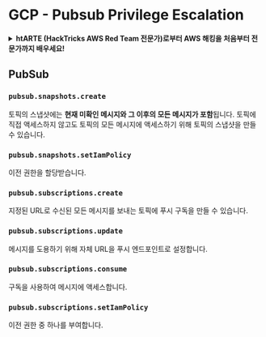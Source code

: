 # GCP - Pubsub Privilege Escalation

<details>

<summary><strong>htARTE (HackTricks AWS Red Team 전문가)로부터 AWS 해킹을 처음부터 전문가까지 배우세요!</strong></summary>

다른 방법으로 HackTricks를 지원하는 방법:

- **회사가 HackTricks에 광고되길 원하거나 HackTricks를 PDF로 다운로드하고 싶다면** [**SUBSCRIPTION PLANS**](https://github.com/sponsors/carlospolop)를 확인하세요!
- [**공식 PEASS & HackTricks 스왜그**](https://peass.creator-spring.com)를 구매하세요
- [**The PEASS Family**](https://opensea.io/collection/the-peass-family)를 발견하세요, 당사의 독점 [**NFTs**](https://opensea.io/collection/the-peass-family) 컬렉션
- 💬 [**Discord 그룹**](https://discord.gg/hRep4RUj7f) 또는 [**텔레그램 그룹**](https://t.me/peass)에 **가입**하거나 **트위터** 🐦 [**@hacktricks\_live**](https://twitter.com/hacktricks\_live)를 **팔로우**하세요.
- **HackTricks** 및 **HackTricks Cloud** github 저장소에 PR을 제출하여 **해킹 요령을 공유**하세요.

</details>

## PubSub

### `pubsub.snapshots.create`

토픽의 스냅샷에는 **현재 미확인 메시지와 그 이후의 모든 메시지가 포함**됩니다. 토픽에 직접 액세스하지 않고도 토픽의 모든 메시지에 액세스하기 위해 토픽의 스냅샷을 만들 수 있습니다.

### **`pubsub.snapshots.setIamPolicy`**

이전 권한을 할당받습니다.

### `pubsub.subscriptions.create`

지정된 URL로 수신된 모든 메시지를 보내는 토픽에 푸시 구독을 만들 수 있습니다.

### **`pubsub.subscriptions.update`**

메시지를 도용하기 위해 자체 URL을 푸시 엔드포인트로 설정합니다.

### `pubsub.subscriptions.consume`

구독을 사용하여 메시지에 액세스합니다.

### `pubsub.subscriptions.setIamPolicy`

이전 권한 중 하나를 부여합니다.
